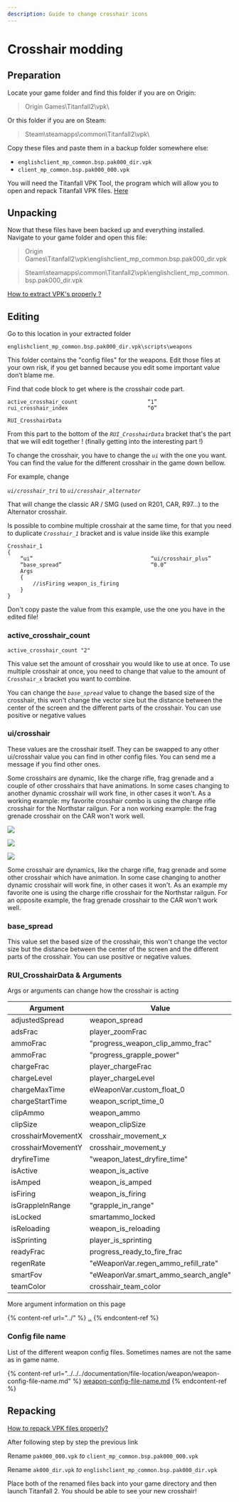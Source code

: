 ```yaml
---
description: Guide to change crosshair icons
---
```


# Crosshair modding

## Preparation

Locate your game folder and find this folder if you are on Origin:

> Origin Games\Titanfall2\vpk\\

Or this folder if you are on Steam:

> Steam\steamapps\common\Titanfall2\vpk\\

Copy these files and paste them in a backup folder somewhere else:

* `englishclient_mp_common.bsp.pak000_dir.vpk`
* `client_mp_common.bsp.pak000_000.vpk`

You will need the Titanfall VPK Tool, the program which will allow you to open and repack Titanfall VPK files. [Here](https://noskill.gitbook.io/titanfall2/how-to-start-modding/modding-tools)

## Unpacking

Now that these files have been backed up and everything installed. Navigate to your game folder and open this file:

> Origin Games\Titanfall2\vpk\englishclient\_mp\_common.bsp.pak000\_dir.vpk

> Steam\steamapps\common\Titanfall2\vpk\englishclient\_mp\_common.bsp.pak000\_dir.vpk

[How to extract VPK's properly ?](https://noskill.gitbook.io/titanfall2/how-to-start-modding/how-to-backup-extract-and-repack)

## Editing

Go to this location in your extracted folder

```
englishclient_mp_common.bsp.pak000_dir.vpk\scripts\weapons
```

This folder contains the "config files" for the weapons. Edit those files at your own risk, if you get banned because you edit some important value don’t blame me.

Find that code block to get where is the crosshair code part.

```
active_crosshair_count                      “1”
rui_crosshair_index                         “0”

RUI_CrosshairData
```

From this part to the bottom of the _`RUI_CrosshairData`_ bracket that's the part that we will edit together ! (finally getting into the interesting part !)

To change the crosshair, you have to change the _`ui`_ with the one you want. You can find the value for the different crosshair in the game down bellow.

For example, change

_`ui/crosshair_tri`_ to _`ui/crosshair_alternator`_

That will change the classic AR / SMG (used on R201, CAR, R97...) to the Alternator crosshair.

Is possible to combine multiple crosshair at the same time, for that you need to duplicate _`Crosshair_1`_ bracket and is value inside like this example

```
Crosshair_1
{
    “ui”                                     “ui/crosshair_plus”
    “base_spread”                            “0.0”
    Args
    {
        //isFiring weapon_is_firing
    }
}
```

Don't copy paste the value from this example, use the one you have in the edited file!

### active\_crosshair\_count

```
active_crosshair_count "2"
```

This value set the amount of crosshair you would like to use at once. To use multiple crosshair at once, you need to change that value to the amount of `Crosshair_x` bracket you want to combine.

You can change the _`base_spread`_ value to change the based size of the crosshair, this won't change the vector size but the distance between the center of the screen and the different parts of the crosshair. You can use positive or negative values

### ui/crosshair

These values are the crosshair itself. They can be swapped to any other ui/crosshair value you can find in other config files. You can send me a message if you find other ones.

Some crosshairs are dynamic, like the charge rifle, frag grenade and a couple of other crosshairs that have animations. In some cases changing to another dynamic crosshair will work fine, in other cases it won't. As a working example: my favorite crosshair combo is using the charge rifle crosshair for the Northstar railgun. For a non working example: the frag grenade crosshair on the CAR won't work well.

![](../../../.gitbook/assets/crosshair1.PNG)

![](../../../.gitbook/assets/crosshair2.PNG)

![](../../../.gitbook/assets/crosshair3.PNG)

Some crosshair are dynamics, like the charge rifle, frag grenade and some other crosshair which have animation. In some case changing to another dynamic crosshair will work fine, in other cases it won't. As an example my favorite one is using the charge rifle crosshair for the Northstar railgun. For an opposite example, the frag grenade crosshair to the CAR won't work well.

### base\_spread

This value set the based size of the crosshair, this won't change the vector size but the distance between the center of the screen and the different parts of the crosshair. You can use positive or negative values.

### RUI\_CrosshairData & Arguments

Args or arguments can change how the crosshair is acting

| Argument           | Value                                   | Note |
| ------------------ | --------------------------------------- | ---- |
| adjustedSpread     | weapon\_spread                          |      |
| adsFrac            | player\_zoomFrac                        |      |
| ammoFrac           | "progress\_weapon\_clip\_ammo\_frac"    |      |
| ammoFrac           | "progress\_grapple\_power"              |      |
| chargeFrac         | player\_chargeFrac                      |      |
| chargeLevel        | player\_chargeLevel                     |      |
| chargeMaxTime      | eWeaponVar.custom\_float\_0             |      |
| chargeStartTime    | weapon\_script\_time\_0                 |      |
| clipAmmo           | weapon\_ammo                            |      |
| clipSize           | weapon\_clipSize                        |      |
| crosshairMovementX | crosshair\_movement\_x                  |      |
| crosshairMovementY | crosshair\_movement\_y                  |      |
| dryfireTime        | "weapon\_latest\_dryfire\_time"         |      |
| isActive           | weapon\_is\_active                      |      |
| isAmped            | weapon\_is\_amped                       |      |
| isFiring           | weapon\_is\_firing                      |      |
| isGrappleInRange   | "grapple\_in\_range"                    |      |
| isLocked           | smartammo\_locked                       |      |
| isReloading        | weapon\_is\_reloading                   |      |
| isSprinting        | player\_is\_sprinting                   |      |
| readyFrac          | progress\_ready\_to\_fire\_frac         |      |
| regenRate          | "eWeaponVar.regen\_ammo\_refill\_rate"  |      |
| smartFov           | "eWeaponVar.smart\_ammo\_search\_angle" |      |
| teamColor          | crosshair\_team\_color                  |      |

More argument information on this page

{% content-ref url="../" %}
[..](../)
{% endcontent-ref %}

### Config file name

List of the different weapon config files. Sometimes names are not the same as in game name.

{% content-ref url="../../../documentation/file-location/weapon/weapon-config-file-name.md" %}
[weapon-config-file-name.md](../../../documentation/file-location/weapon/weapon-config-file-name.md)
{% endcontent-ref %}

## Repacking

[How to repack VPK files properly?](https://noskill.gitbook.io/titanfall2/how-to-start-modding/how-to-backup-extract-and-repack#how-to-repack-vpk-files-properly)

After following step by step the previous link

Rename `pak000_000.vpk` _to_ `client_mp_common.bsp.pak000_000.vpk`

Rename `ak000_dir.vpk` _to_ `englishclient_mp_common.bsp.pak000_dir.vpk`

Place both of the renamed files back into your game directory and then launch Titanfall 2. You should be able to see your new crosshair!
